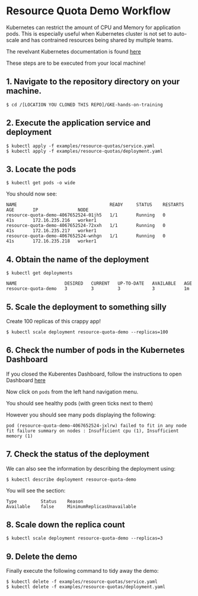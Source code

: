 # Resource Quota Demo Workflow

Kubernetes can restrict the amount of CPU and Memory for application pods. This is especially useful when Kubernetes cluster is not set to auto-scale and has contrained resources being shared by multiple teams. 

The revelvant Kubernetes documentation is found [here](https://kubernetes.io/docs/concepts/policy/resource-quotas/)

These steps are to be executed from your local machine!

## 1. Navigate to the repository directory on your machine.  

```
$ cd /[LOCATION YOU CLONED THIS REPO]/GKE-hands-on-training
```

## 2. Execute the application service and deployment

```
$ kubectl apply -f examples/resource-quotas/service.yaml
$ kubectl apply -f examples/resource-quotas/deployment.yaml
```

## 3. Locate the pods

```
$ kubectl get pods -o wide
```

You should now see:

```
NAME                                   READY     STATUS    RESTARTS   AGE       IP               NODE
resource-quota-demo-4067652524-01jh5   1/1       Running   0          41s       172.16.235.216   worker1
resource-quota-demo-4067652524-72xxh   1/1       Running   0          41s       172.16.235.217   worker1
resource-quota-demo-4067652524-wnhgn   1/1       Running   0          41s       172.16.235.218   worker1
```

## 4. Obtain the name of the deployment

```
$ kubectl get deployments
```

```
NAME                  DESIRED   CURRENT   UP-TO-DATE   AVAILABLE   AGE
resource-quota-demo   3         3         3            3           1m
```

## 5. Scale the deployment to something silly

Create 100 replicas of this crappy app!

```
$ kubectl scale deployment resource-quota-demo --replicas=100
```

## 6. Check the number of pods in the Kubernetes Dashboard

If you closed the Kuberentes Dashboard, follow the instructions to open Dashboard [here](https://github.com/chrisgaun/GKE-hands-on-training/blob/master/docs/3-build-cluster.md)

Now click on `pods` from the left hand navigation menu.

You should see healthy pods (with green ticks next to them)

However you should see many pods displaying the following:

```
pod (resource-quota-demo-4067652524-jxlrw) failed to fit in any node fit failure summary on nodes : Insufficient cpu (1), Insufficient memory (1)
```

## 7. Check the status of the deployment

We can also see the information by describing the deployment using:

```
$ kubectl describe deployment resource-quota-demo
```

You will see the section: 

```
Type         Status    Reason
Available    false     MinimumReplicasUnavailable 
```

## 8. Scale down the replica count

```
$ kubectl scale deployment resource-quota-demo --replicas=3
```

## 9. Delete the demo

Finally execute the following command to tidy away the demo:

```
$ kubectl delete -f examples/resource-quotas/service.yaml
$ kubectl delete -f examples/resource-quotas/deployment.yaml
```
